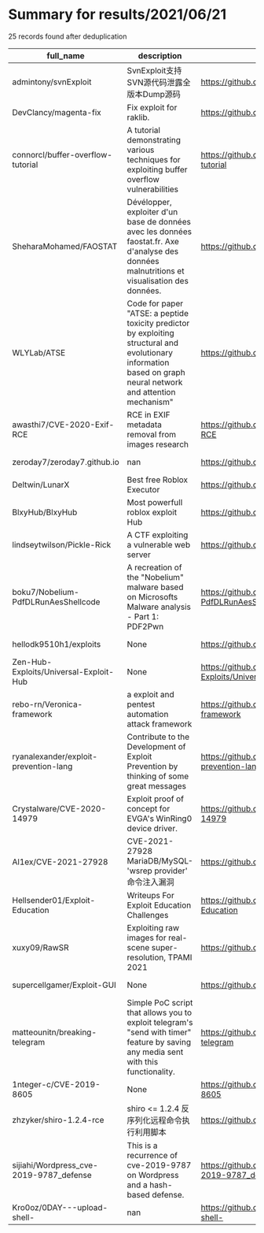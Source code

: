 
# Summary for results/2021/06/21
    
25 records found after deduplication

| full_name | description | html_url | matched_list | matched_count | pushed_at | size | stargazers_count | language | forks_count |
|-----------------------------------------|-----------------------------------------------------------------------------------------------------------------------------------------------------------------|------------------------------------------------------------|----------------------|-----------------|---------------------------|--------|--------------------|------------------|---------------|
| admintony/svnExploit | SvnExploit支持SVN源代码泄露全版本Dump源码 | https://github.com/admintony/svnExploit | ['exploit'] | 1 | 2021-06-21 07:40:47+00:00 | 19 | 606 | Python | 133 |
| DevClancy/magenta-fix | Fix exploit for raklib. | https://github.com/DevClancy/magenta-fix | ['exploit'] | 1 | 2021-06-21 10:33:18+00:00 | 6 | 0 | Python | 0 |
| connorcl/buffer-overflow-tutorial | A tutorial demonstrating various techniques for exploiting buffer overflow vulnerabilities | https://github.com/connorcl/buffer-overflow-tutorial | ['exploit'] | 1 | 2021-06-21 16:40:06+00:00 | 995 | 0 | | 0 |
| SheharaMohamed/FAOSTAT | Dévélopper, exploiter d'un base de données avec les données faostat.fr. Axe d'analyse des données malnutritions et visualisation des données. | https://github.com/SheharaMohamed/FAOSTAT | ['exploit'] | 1 | 2021-06-21 10:14:30+00:00 | 10519 | 0 | Jupyter Notebook | 0 |
| WLYLab/ATSE | Code for paper "ATSE: a peptide toxicity predictor by exploiting structural and evolutionary information based on graph neural network and attention mechanism" | https://github.com/WLYLab/ATSE | ['exploit'] | 1 | 2021-06-21 09:19:31+00:00 | 6901 | 0 | Python | 0 |
| awasthi7/CVE-2020-Exif-RCE | RCE in EXIF metadata removal from images research | https://github.com/awasthi7/CVE-2020-Exif-RCE | ['cve-2', 'rce'] | 2 | 2021-06-21 07:59:01+00:00 | 0 | 0 | | 0 |
| zeroday7/zeroday7.github.io | nan | https://github.com/zeroday7/zeroday7.github.io | ['zeroday'] | 1 | 2021-06-21 08:13:12+00:00 | 0 | 1 | HTML | 0 |
| Deltwin/LunarX | Best free Roblox Executor | https://github.com/Deltwin/LunarX | ['exploit'] | 1 | 2021-06-21 07:46:46+00:00 | 16 | 1 | | 0 |
| BlxyHub/BlxyHub | Most powerfull roblox exploit Hub | https://github.com/BlxyHub/BlxyHub | ['exploit'] | 1 | 2021-06-21 06:54:06+00:00 | 3 | 0 | Lua | 0 |
| lindseytwilson/Pickle-Rick | A CTF exploiting a vulnerable web server | https://github.com/lindseytwilson/Pickle-Rick | ['exploit'] | 1 | 2021-06-21 04:24:51+00:00 | 5355 | 0 | | 0 |
| boku7/Nobelium-PdfDLRunAesShellcode | A recreation of the "Nobelium" malware based on Microsofts Malware analysis - Part 1: PDF2Pwn | https://github.com/boku7/Nobelium-PdfDLRunAesShellcode | ['shellcode'] | 1 | 2021-06-21 08:37:50+00:00 | 125 | 72 | C | 14 |
| hellodk9510h1/exploits | None | https://github.com/hellodk9510h1/exploits | ['exploit'] | 1 | 2021-06-21 03:19:51+00:00 | 4 | 0 | | 0 |
| Zen-Hub-Exploits/Universal-Exploit-Hub | None | https://github.com/Zen-Hub-Exploits/Universal-Exploit-Hub | ['exploit'] | 1 | 2021-06-21 19:53:22+00:00 | 2373 | 0 | Lua | 0 |
| rebo-rn/Veronica-framework | a exploit and pentest automation attack framework | https://github.com/rebo-rn/Veronica-framework | ['exploit'] | 1 | 2021-06-21 03:12:53+00:00 | 9346 | 2 | C# | 9 |
| ryanalexander/exploit-prevention-lang | Contribute to the Development of Exploit Prevention by thinking of some great messages | https://github.com/ryanalexander/exploit-prevention-lang | ['exploit'] | 1 | 2021-06-21 12:07:12+00:00 | 22 | 0 | | 0 |
| Crystalware/CVE-2020-14979 | Exploit proof of concept for EVGA's WinRing0 device driver. | https://github.com/Crystalware/CVE-2020-14979 | ['cve-2', 'exploit'] | 2 | 2021-06-21 01:53:23+00:00 | 11 | 0 | C | 1 |
| Al1ex/CVE-2021-27928 | CVE-2021-27928 MariaDB/MySQL-'wsrep provider' 命令注入漏洞 | https://github.com/Al1ex/CVE-2021-27928 | ['cve-2'] | 1 | 2021-06-21 00:51:49+00:00 | 1414 | 17 | | 3 |
| Hellsender01/Exploit-Education | Writeups For Exploit Education Challenges | https://github.com/Hellsender01/Exploit-Education | ['exploit'] | 1 | 2021-06-21 10:57:51+00:00 | 1157 | 4 | Python | 0 |
| xuxy09/RawSR | Exploiting raw images for real-scene super-resolution, TPAMI 2021 | https://github.com/xuxy09/RawSR | ['exploit'] | 1 | 2021-06-21 01:25:31+00:00 | 30 | 13 | Python | 2 |
| supercellgamer/Exploit-GUI | None | https://github.com/supercellgamer/Exploit-GUI | ['exploit'] | 1 | 2021-06-21 01:36:05+00:00 | 553 | 0 | Lua | 0 |
| matteounitn/breaking-telegram | Simple PoC script that allows you to exploit telegram's "send with timer" feature by saving any media sent with this functionality. | https://github.com/matteounitn/breaking-telegram | ['exploit'] | 1 | 2021-06-21 08:46:09+00:00 | 21899 | 8 | Python | 0 |
| 1nteger-c/CVE-2019-8605 | None | https://github.com/1nteger-c/CVE-2019-8605 | ['cve-2'] | 1 | 2021-06-21 07:02:32+00:00 | 120 | 0 | C | 0 |
| zhzyker/shiro-1.2.4-rce | shiro <= 1.2.4 反序列化远程命令执行利用脚本 | https://github.com/zhzyker/shiro-1.2.4-rce | ['rce'] | 1 | 2021-06-21 01:10:37+00:00 | 60139 | 30 | Python | 7 |
| sijiahi/Wordpress_cve-2019-9787_defense | This is a recurrence of cve-2019-9787 on Wordpress and a hash-based defense. | https://github.com/sijiahi/Wordpress_cve-2019-9787_defense | ['cve-2'] | 1 | 2021-06-21 03:46:16+00:00 | 261 | 3 | PHP | 0 |
| Kro0oz/0DAY---upload-shell- | nan | https://github.com/Kro0oz/0DAY---upload-shell- | ['0day'] | 1 | 2021-06-21 16:37:31+00:00 | 7 | 1 | nan | 0 |
